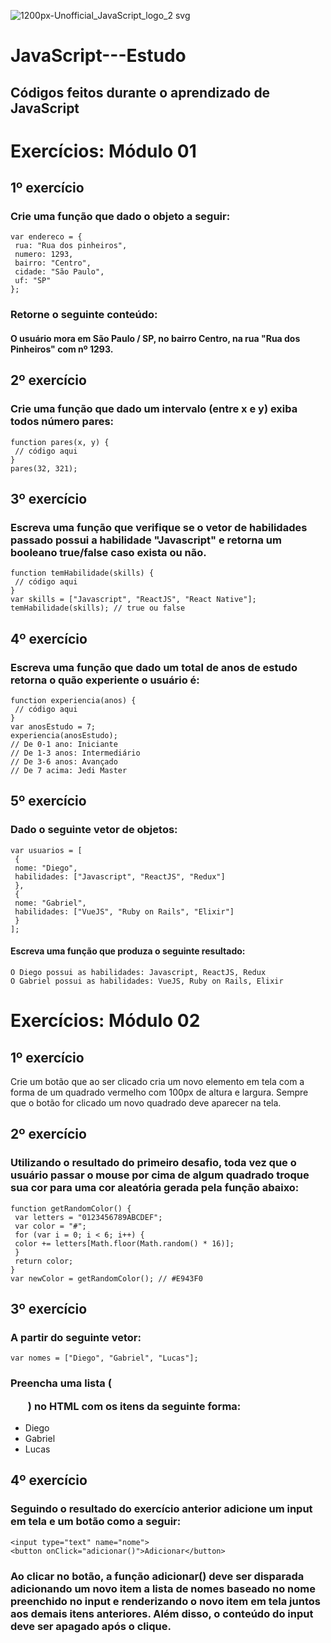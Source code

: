![1200px-Unofficial_JavaScript_logo_2 svg](https://user-images.githubusercontent.com/39439932/90823587-8218d680-e30c-11ea-9919-01c3686d9b42.png)

# JavaScript---Estudo
## Códigos feitos durante o aprendizado de JavaScript

# Exercícios: Módulo 01
## 1º exercício
### Crie uma função que dado o objeto a seguir:

```
var endereco = {
 rua: "Rua dos pinheiros",
 numero: 1293,
 bairro: "Centro",
 cidade: "São Paulo",
 uf: "SP"
};
```
### Retorne o seguinte conteúdo:
#### O usuário mora em São Paulo / SP, no bairro Centro, na rua "Rua dos Pinheiros" com nº 1293.

## 2º exercício
### Crie uma função que dado um intervalo (entre x e y) exiba todos número pares:
```
function pares(x, y) {
 // código aqui
}
pares(32, 321);
```
## 3º exercício
### Escreva uma função que verifique se o vetor de habilidades passado possui a habilidade "Javascript" e retorna um booleano true/false caso exista ou não.
```
function temHabilidade(skills) {
 // código aqui
}
var skills = ["Javascript", "ReactJS", "React Native"];
temHabilidade(skills); // true ou false
```
## 4º exercício
### Escreva uma função que dado um total de anos de estudo retorna o quão experiente o usuário é:
```
function experiencia(anos) {
 // código aqui
}
var anosEstudo = 7;
experiencia(anosEstudo);
// De 0-1 ano: Iniciante
// De 1-3 anos: Intermediário
// De 3-6 anos: Avançado
// De 7 acima: Jedi Master
```
## 5º exercício
### Dado o seguinte vetor de objetos:
```
var usuarios = [
 {
 nome: "Diego",
 habilidades: ["Javascript", "ReactJS", "Redux"]
 },
 {
 nome: "Gabriel",
 habilidades: ["VueJS", "Ruby on Rails", "Elixir"]
 }
];
```
#### Escreva uma função que produza o seguinte resultado:
```
O Diego possui as habilidades: Javascript, ReactJS, Redux
O Gabriel possui as habilidades: VueJS, Ruby on Rails, Elixir
```
# Exercícios: Módulo 02
## 1º exercício
Crie um botão que ao ser clicado cria um novo elemento em tela com a forma de um quadrado
vermelho com 100px de altura e largura. Sempre que o botão for clicado um novo quadrado deve
aparecer na tela.

## 2º exercício
### Utilizando o resultado do primeiro desafio, toda vez que o usuário passar o mouse por cima de algum quadrado troque sua cor para uma cor aleatória gerada pela função abaixo:
```
function getRandomColor() {
 var letters = "0123456789ABCDEF";
 var color = "#";
 for (var i = 0; i < 6; i++) {
 color += letters[Math.floor(Math.random() * 16)];
 }
 return color;
}
var newColor = getRandomColor(); // #E943F0
```

## 3º exercício
### A partir do seguinte vetor:
```
var nomes = ["Diego", "Gabriel", "Lucas"];
```
### Preencha uma lista (<ul>) no HTML com os itens da seguinte forma:
* Diego
* Gabriel
* Lucas

## 4º exercício
### Seguindo o resultado do exercício anterior adicione um input em tela e um botão como a seguir:
```
<input type="text" name="nome">
<button onClick="adicionar()">Adicionar</button>
```
### Ao clicar no botão, a função **adicionar()** deve ser disparada adicionando um novo item a lista de nomes baseado no nome preenchido no input e renderizando o novo item em tela juntos aos demais itens anteriores. Além disso, o conteúdo do input deve ser apagado após o clique.
